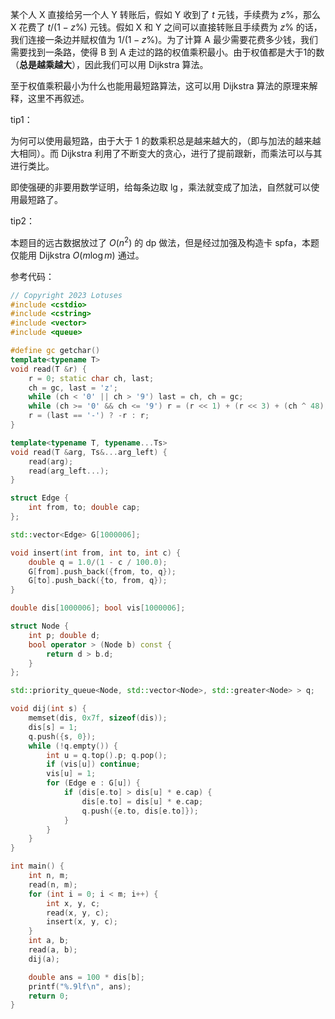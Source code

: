 某个人 X 直接给另一个人 Y 转账后，假如 Y 收到了 $t$ 元钱，手续费为 $z\%$，那么 X 花费了 $t/(1-z\%)$ 元钱。假如 X 和 Y 之间可以直接转账且手续费为 $z\%$ 的话，我们连接一条边并赋权值为 $1/(1-z\%)$。为了计算 A 最少需要花费多少钱，我们需要找到一条路，使得 B 到 A 走过的路的权值乘积最小。由于权值都是大于1的数（**总是越乘越大**），因此我们可以用 Dijkstra 算法。

至于权值乘积最小为什么也能用最短路算法，这可以用 Dijkstra 算法的原理来解释，这里不再叙述。

tip1：

为何可以使用最短路，由于大于 $1$ 的数乘积总是越来越大的，（即与加法的越来越大相同）。而 Dijkstra 利用了不断变大的贪心，进行了提前跟新，而乘法可以与其进行类比。

即使强硬的非要用数学证明，给每条边取 $\lg$，乘法就变成了加法，自然就可以使用最短路了。

tip2：

本题目的远古数据放过了 $O(n^2)$ 的 dp 做法，但是经过加强及构造卡 spfa，本题仅能用 Dijkstra $O(m\log m)$ 通过。

参考代码：

```cpp
// Copyright 2023 Lotuses
#include <cstdio>
#include <cstring>
#include <vector>
#include <queue>

#define gc getchar()
template<typename T>
void read(T &r) {
    r = 0; static char ch, last;
    ch = gc, last = 'z';
    while (ch < '0' || ch > '9') last = ch, ch = gc;
    while (ch >= '0' && ch <= '9') r = (r << 1) + (r << 3) + (ch ^ 48), ch = gc;
    r = (last == '-') ? -r : r;
}

template<typename T, typename...Ts>
void read(T &arg, Ts&...arg_left) {
    read(arg);
    read(arg_left...);
}

struct Edge {
    int from, to; double cap;
};

std::vector<Edge> G[1000006];

void insert(int from, int to, int c) {
    double q = 1.0/(1 - c / 100.0);
    G[from].push_back({from, to, q});
    G[to].push_back({to, from, q});
}

double dis[1000006]; bool vis[1000006];

struct Node {
    int p; double d;
    bool operator > (Node b) const {
        return d > b.d;
    }
};

std::priority_queue<Node, std::vector<Node>, std::greater<Node> > q;

void dij(int s) {
    memset(dis, 0x7f, sizeof(dis));
    dis[s] = 1;
    q.push({s, 0});
    while (!q.empty()) {
        int u = q.top().p; q.pop();
        if (vis[u]) continue;
        vis[u] = 1;
        for (Edge e : G[u]) {
            if (dis[e.to] > dis[u] * e.cap) {
                dis[e.to] = dis[u] * e.cap;
                q.push({e.to, dis[e.to]});
            }
        }
    }
}

int main() {   
    int n, m;
    read(n, m);
    for (int i = 0; i < m; i++) {
        int x, y, c;
        read(x, y, c);
        insert(x, y, c);
    }
    int a, b;
    read(a, b);
    dij(a);

    double ans = 100 * dis[b];
    printf("%.9lf\n", ans);
    return 0;
}

```
